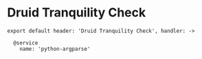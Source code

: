 
# Druid Tranquility Check

    export default header: 'Druid Tranquility Check', handler: ->

      @service
        name: 'python-argparse'

